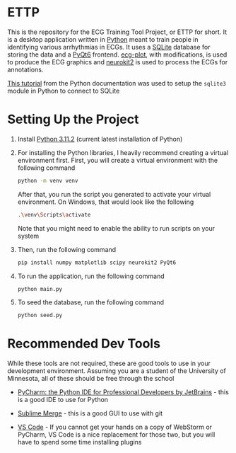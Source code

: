 # ETTP

This is the repository for the ECG Training Tool Project, or ETTP for short. It is a desktop application written in [Python](https://www.python.org/) meant to train people in identifying various arrhythmias in ECGs. It uses a [SQLite](https://www.sqlite.org/index.html) database for storing the data and a [PyQt6](https://www.riverbankcomputing.com/software/pyqt/) frontend. [ecg-plot](https://pypi.org/project/ecg-plot/), with modifications, is used to produce the ECG graphics and [neurokit2](https://pypi.org/project/neurokit2/) is used to process the ECGs for annotations.

[This tutorial](https://docs.python.org/3/library/sqlite3.html) from the Python documentation was used to setup the `sqlite3` module in Python to connect to SQLite

# Setting Up the Project

1. Install [Python 3.11.2](https://www.python.org/downloads/) (current latest installation of Python)

2. For installing the Python libraries, I heavily recommend creating a virtual environment first. First, you will create a virtual environment with the following command
   
   ```bash
   python -m venv venv
   ```
   
   After that, you run the script you generated to activate your virtual environment. On Windows, that would look like the following
   
   ```bash
   .\venv\Scripts\activate
   ```
   
   Note that you might need to enable the ability to run scripts on your system

3. Then, run the following command
   
   ```bash
   pip install numpy matplotlib scipy neurokit2 PyQt6
   ```

4. To run the application, run the following command
   
   ```bash
   python main.py
   ```

5. To seed the database, run the following command
   
   ```bash
   python seed.py
   ```

# Recommended Dev Tools

While these tools are not required, these are good tools to use in your development environment. Assuming you are a student of the University of Minnesota, all of these should be free through the school

- [PyCharm: the Python IDE for Professional Developers by JetBrains](https://www.jetbrains.com/pycharm/) - this is a good IDE to use for Python

- [Sublime Merge](https://www.sublimemerge.com/) - this is a good GUI to use with git

- [VS Code](https://code.visualstudio.com/) - If you cannot get your hands on a copy of WebStorm or PyCharm, VS Code is a nice replacement for those two, but you will have to spend some time installing plugins
